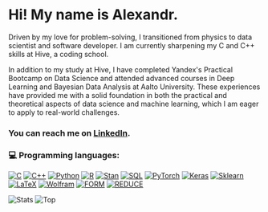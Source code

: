 # Hi! My name is Alexandr.

Driven by my love for problem-solving, I transitioned from physics to data scientist and software developer. I am currently sharpening my C and C++ skills at Hive, a coding school.

In addition to my study at Hive, I have completed Yandex's Practical Bootcamp on Data Science and attended advanced courses in Deep Learning and Bayesian Data Analysis at Aalto University. These experiences have provided me with a solid foundation in both the practical and theoretical aspects of data science and machine learning, which I am eager to apply to real-world challenges.

### You can reach me on [LinkedIn][2.1].

### 💻 Programming languages: 
[![C](https://img.shields.io/badge/C-blue)](https://www.cprogramming.com/)
[![C++](https://img.shields.io/badge/C++-blue)](https://isocpp.org/)
[![Python](https://img.shields.io/badge/Python-green)](https://www.python.org/)
[![R](https://img.shields.io/badge/R-green)](https://www.r-project.org/)
[![Stan](https://img.shields.io/badge/Stan-red)](https://mc-stan.org/)
[![SQL](https://img.shields.io/badge/SQL-336791)](https://en.wikipedia.org/wiki/SQL)
[![PyTorch](https://img.shields.io/badge/PyTorch-EE4C2C)](https://pytorch.org/)
[![Keras](https://img.shields.io/badge/Keras-D00000)](https://keras.io/)
[![Sklearn](https://img.shields.io/badge/Sklearn-F7931E)](https://scikit-learn.org/)
[![LaTeX](https://img.shields.io/badge/LaTeX-008080)](https://www.latex-project.org/)
[![Wolfram](https://img.shields.io/badge/Wolfram-darkred)](https://www.wolfram.com/mathematica/)
[![FORM](https://img.shields.io/badge/FORM-blue)](https://www.nikhef.nl/~form/)
[![REDUCE](https://img.shields.io/badge/REDUCE-purple)](http://www.reduce-algebra.com/)

![Stats][4.1]
![Top][4.2]

<!-- links-->

[2.1]: https://www.linkedin.com/in/pimikov/

[4.1]: https://github-readme-stats.vercel.app/api?username=dnapi&theme=catppuccin_mocha (Stats)
[4.2]: https://github-readme-stats.vercel.app/api/top-langs/?username=dnapi&layout=compact&count_private=fals&theme=catppuccin_mocha&hide=jupyter%20notebook (Top)
